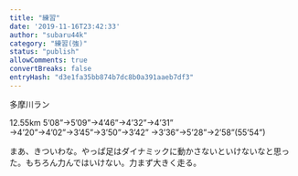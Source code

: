 ```yaml
---
title: "練習"
date: '2019-11-16T23:42:33'
author: "subaru44k"
category: "練習(強)"
status: "publish"
allowComments: true
convertBreaks: false
entryHash: "d3e1fa35bb874b7dc8b0a391aaeb7df3"
---
```

多摩川ラン

12.55km
5’08”→5’09”→4’46”→4’32”→4’31”
→4’20”→4’02”→3’45”→3’50”→3’42”
→3’36”→5’28”→2’58”(55’54”)

まあ、きついわな。やっぱ足はダイナミックに動かさないといけないなと思った。もちろん力んではいけない。力まず大きく走る。
